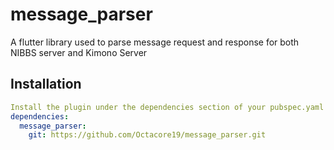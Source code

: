 # message_parser

A flutter library used to parse message request and response for both NIBBS server and Kimono Server

## Installation

```yaml
Install the plugin under the dependencies section of your pubspec.yaml file
dependencies:
  message_parser:
    git: https://github.com/Octacore19/message_parser.git

